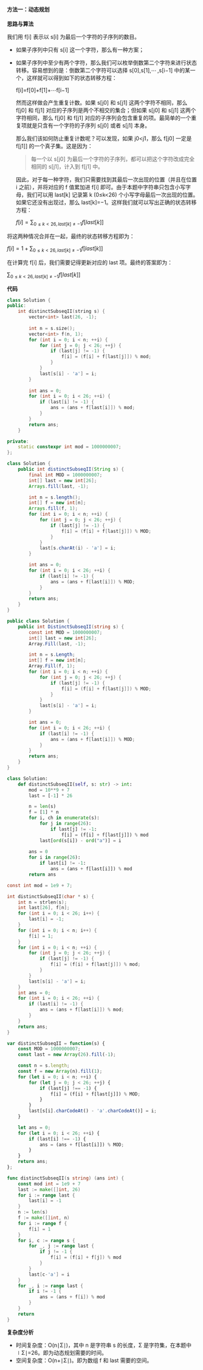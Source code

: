 ﻿#### [](https://leetcode.cn/problems/distinct-subsequences-ii/solution/bu-tong-de-zi-xu-lie-ii-by-leetcode-solu-k2h5//#方法一：动态规划)方法一：动态规划

**思路与算法**

我们用 f[i] 表示以 s[i] 为最后一个字符的子序列的数目。

-   如果子序列中只有 s[i] 这一个字符，那么有一种方案；

-   如果子序列中至少有两个字符，那么我们可以枚举倒数第二个字符来进行状态转移。容易想到的是：倒数第二个字符可以选择 s[0],s[1],⋯ ,s[i−1] 中的某一个，这样就可以得到如下的状态转移方程：

    f[i]=f[0]+f[1]+⋯f[i−1]

    然而这样做会产生重复计数。如果 s[j0] 和 s[j1] 这两个字符不相同，那么 f[j0] 和 f[j1] 对应的子序列是两个不相交的集合；但如果 s[j0] 和 s[j1] 这两个字符相同，那么 f[j0] 和 f[j1] 对应的子序列会包含重复的项。最简单的一个重复项就是只含有一个字符的子序列 s[j0] 或者 s[j1] 本身。

    那么我们该如何防止重复计数呢？可以发现，如果 j0<j1，那么 f[j0] 一定是 f[j1]] 的一个真子集。这是因为：

    > 每一个以 s[j0] 为最后一个字符的子序列，都可以把这个字符改成完全相同的 s[j1]，计入到 f[j1] 中。

    因此，对于每一种字符，我们只需要找到其最后一次出现的位置（并且在位置 i 之前），并将对应的 f 值累加进 f[i] 即可。由于本题中字符串只包含小写字母，我们可以用 last[k] 记录第 k (0≤k<26) 个小写字母最后一次出现的位置。如果它还没有出现过，那么 last[k]=−1。这样我们就可以写出正确的状态转移方程：

    $f[i] = \sum_{0 \leq k<26, last[k] \neq -1} f[last[k]]$

将这两种情况合并在一起，最终的状态转移方程即为：

$f[i] = 1 + \sum_{0 \leq k<26, last[k] \neq -1} f[last[k]]$

在计算完 f[i] 后，我们需要记得更新对应的 last 项。最终的答案即为：

$\sum_{0 \leq k<26, last[k] \neq -1} f[last[k]]$

**代码**

```C++
class Solution {
public:
    int distinctSubseqII(string s) {
        vector<int> last(26, -1);
        
        int n = s.size();
        vector<int> f(n, 1);
        for (int i = 0; i < n; ++i) {
            for (int j = 0; j < 26; ++j) {
                if (last[j] != -1) {
                    f[i] = (f[i] + f[last[j]]) % mod;
                }
            }
            last[s[i] - 'a'] = i;
        }
        
        int ans = 0;
        for (int i = 0; i < 26; ++i) {
            if (last[i] != -1) {
                ans = (ans + f[last[i]]) % mod;
            }
        }
        return ans;
    }

private:
    static constexpr int mod = 1000000007;
};

```

```Java
class Solution {
    public int distinctSubseqII(String s) {
        final int MOD = 1000000007;
        int[] last = new int[26];
        Arrays.fill(last, -1);

        int n = s.length();
        int[] f = new int[n];
        Arrays.fill(f, 1);
        for (int i = 0; i < n; ++i) {
            for (int j = 0; j < 26; ++j) {
                if (last[j] != -1) {
                    f[i] = (f[i] + f[last[j]]) % MOD;
                }
            }
            last[s.charAt(i) - 'a'] = i;
        }

        int ans = 0;
        for (int i = 0; i < 26; ++i) {
            if (last[i] != -1) {
                ans = (ans + f[last[i]]) % MOD;
            }
        }
        return ans;
    }
}

```

```C#
public class Solution {
    public int DistinctSubseqII(string s) {
        const int MOD = 1000000007;
        int[] last = new int[26];
        Array.Fill(last, -1);

        int n = s.Length;
        int[] f = new int[n];
        Array.Fill(f, 1);
        for (int i = 0; i < n; ++i) {
            for (int j = 0; j < 26; ++j) {
                if (last[j] != -1) {
                    f[i] = (f[i] + f[last[j]]) % MOD;
                }
            }
            last[s[i] - 'a'] = i;
        }

        int ans = 0;
        for (int i = 0; i < 26; ++i) {
            if (last[i] != -1) {
                ans = (ans + f[last[i]]) % MOD;
            }
        }
        return ans;
    }
}

```

```Python
class Solution:
    def distinctSubseqII(self, s: str) -> int:
        mod = 10**9 + 7
        last = [-1] * 26

        n = len(s)
        f = [1] * n
        for i, ch in enumerate(s):
            for j in range(26):
                if last[j] != -1:
                    f[i] = (f[i] + f[last[j]]) % mod
            last[ord(s[i]) - ord("a")] = i
        
        ans = 0
        for i in range(26):
            if last[i] != -1:
                ans = (ans + f[last[i]]) % mod
        return ans

```

```C
const int mod = 1e9 + 7;

int distinctSubseqII(char * s) {
    int n = strlen(s);
    int last[26], f[n];
    for (int i = 0; i < 26; i++) {
        last[i] = -1;
    }
    for (int i = 0; i < n; i++) {
        f[i] = 1;
    }
    for (int i = 0; i < n; ++i) {
        for (int j = 0; j < 26; ++j) {
            if (last[j] != -1) {
                f[i] = (f[i] + f[last[j]]) % mod;
            }
        }
        last[s[i] - 'a'] = i;
    }
    int ans = 0;
    for (int i = 0; i < 26; ++i) {
        if (last[i] != -1) {
            ans = (ans + f[last[i]]) % mod;
        }
    }
    return ans;
}

```

```JavaScript
var distinctSubseqII = function(s) {
    const MOD = 1000000007;
    const last = new Array(26).fill(-1);

    const n = s.length;
    const f = new Array(n).fill(1);
    for (let i = 0; i < n; ++i) {
        for (let j = 0; j < 26; ++j) {
            if (last[j] !== -1) {
                f[i] = (f[i] + f[last[j]]) % MOD;
            }
        }
        last[s[i].charCodeAt() - 'a'.charCodeAt()] = i;
    }

    let ans = 0;
    for (let i = 0; i < 26; ++i) {
        if (last[i] !== -1) {
            ans = (ans + f[last[i]]) % MOD;
        }
    }
    return ans;
};

```

```Go
func distinctSubseqII(s string) (ans int) {
    const mod int = 1e9 + 7
    last := make([]int, 26)
    for i := range last {
        last[i] = -1
    }
    n := len(s)
    f := make([]int, n)
    for i := range f {
        f[i] = 1
    }
    for i, c := range s {
        for _, j := range last {
            if j != -1 {
                f[i] = (f[i] + f[j]) % mod
            }
        }
        last[c-'a'] = i
    }
    for _, i := range last {
        if i != -1 {
            ans = (ans + f[i]) % mod
        }
    }
    return
}

```

**复杂度分析**

-   时间复杂度：O(n∣Σ∣)，其中 n 是字符串 s 的长度，Σ 是字符集，在本题中 ∣Σ∣=26。即为动态规划需要的时间。
-   空间复杂度：O(n+∣Σ∣)。即为数组 f 和 last 需要的空间。
